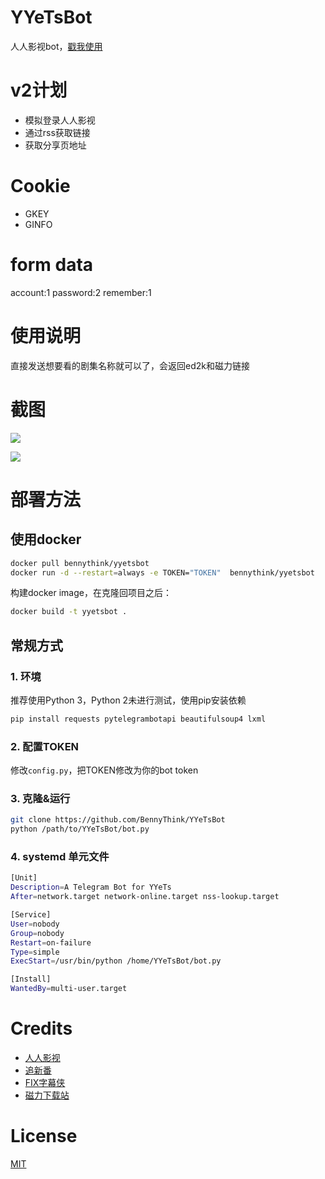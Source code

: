 # YYeTsBot
人人影视bot，[戳我使用](https://t.me/yyets_bot)

# v2计划
* 模拟登录人人影视
* 通过rss获取链接
* 获取分享页地址

# Cookie
* GKEY
* GINFO

# form data
account:1
password:2
remember:1

# 使用说明
直接发送想要看的剧集名称就可以了，会返回ed2k和磁力链接

# 截图

![](assets/1.jpg)

![](assets/2.jpg)

# 部署方法
## 使用docker
```bash
docker pull bennythink/yyetsbot
docker run -d --restart=always -e TOKEN="TOKEN"  bennythink/yyetsbot
```
构建docker image，在克隆回项目之后：
```bash
docker build -t yyetsbot .

```

## 常规方式
### 1. 环境
推荐使用Python 3，Python 2未进行测试，使用pip安装依赖
```bash
pip install requests pytelegrambotapi beautifulsoup4 lxml
```
### 2. 配置TOKEN
修改`config.py`，把TOKEN修改为你的bot token
### 3. 克隆&运行
```bash
git clone https://github.com/BennyThink/YYeTsBot
python /path/to/YYeTsBot/bot.py
```
### 4. systemd 单元文件
```bash
[Unit]
Description=A Telegram Bot for YYeTs
After=network.target network-online.target nss-lookup.target

[Service]
User=nobody
Group=nobody
Restart=on-failure
Type=simple
ExecStart=/usr/bin/python /home/YYeTsBot/bot.py

[Install]
WantedBy=multi-user.target
```

# Credits
* [人人影视](http://www.zmz2019.com/)
* [追新番](http://www.zhuixinfan.com/main.php)
* [FIX字幕侠](http://www.zimuxia.cn/)
* [磁力下载站](http://oabt005.com/home.html)

# License
[MIT](LICENSE)